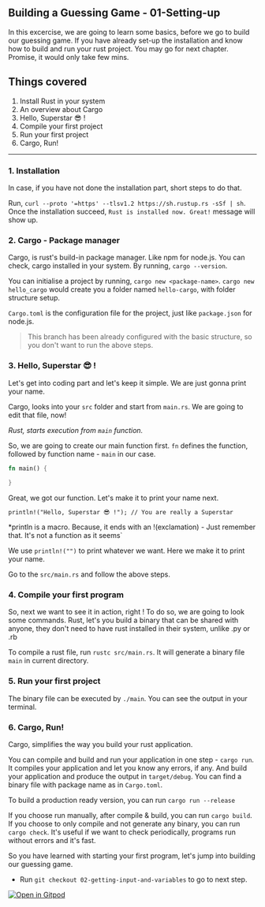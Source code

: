 ## Building a Guessing Game - 01-Setting-up

In this excercise, we are going to learn some basics, before we go to build our guessing game. If you have already set-up the installation and know how to build and run your rust project. You may go for next chapter. Promise, it would only take few mins.

## Things covered 
1. Install Rust in your system
2. An overview about Cargo 
3. Hello, Superstar 😎 !
4. Compile your first project
5. Run your first project
6. Cargo, Run!

---
### 1. Installation

In case, if you have not done the installation part, short steps to do that.

Run, `curl --proto '=https' --tlsv1.2 https://sh.rustup.rs -sSf | sh`. Once the installation succeed, `Rust is installed now. Great!` message will show up.

### 2. Cargo - Package manager

Cargo, is rust's build-in package manager. Like npm for node.js. You can check, cargo installed in your system. By running, `cargo --version`.

You can initialise a project by running, `cargo new <package-name>`. `cargo new hello_cargo` would create you a folder named `hello-cargo`, with folder structure setup.

`Cargo.toml` is the configuration file for the project, just like `package.json` for node.js.

> This branch has been already configured with the basic structure, so you don't want to run the above steps.

### 3. Hello, Superstar 😎 !

Let's get into coding part and let's keep it simple. We are just gonna print your name.

Cargo, looks into your `src` folder and start from `main.rs`. We are going to edit that file, now!

*Rust, starts execution from `main` function.*

So, we are going to create our main function first. `fn` defines the function, followed by function name - `main` in our case.

```rust
fn main() {
    
}
```

Great, we got our function. Let's make it to print your name next.

`println!("Hello, Superstar 😎 !"); // You are really a Superstar`

*println is a macro. Because, it ends with an !(exclamation) - Just remember that. It's not a function as it seems`

We use `println!("")` to print whatever we want. Here we make it to print your name. 

Go to the `src/main.rs` and follow the above steps.

### 4. Compile your first program

So, next we want to see it in action, right ! To do so, we are going to look some commands. Rust, let's you build a binary that can be shared with anyone, they don't need to have rust installed in their system, unlike .py or .rb

To compile a rust file, run `rustc src/main.rs`. It will generate a binary file `main` in current directory.

### 5. Run your first project

The binary file can be executed by `./main`. You can see the output in your terminal.

### 6. Cargo, Run!

Cargo, simplifies the way you build your rust application.

You can compile and build and run your application in one step - `cargo run`. It compiles your application and let you know any errors, if any. And build your application and produce the output in `target/debug`. You can find a binary file with package name as in `Cargo.toml`.

To build a production ready version, you can run `cargo run --release`

If you choose run manually, after compile & build, you can run `cargo build`.
If you choose to only compile and not generate any binary, you can run `cargo check`. It's useful if we want to check periodically, programs run without errors and it's fast.


So you have learned with starting your first program, let's jump into building our guessing game.

* Run `git checkout 02-getting-input-and-variables` to go to next step.

[![Open in Gitpod](https://gitpod.io/button/open-in-gitpod.svg)](https://gitpod.io/#https://github.com/krtkeyan/Rust-Learning-Basics-01-Guessing-game/tree/02-getting-input-and-variables)
